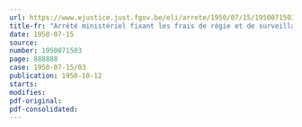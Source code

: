 ```yaml
---
url: https://www.ejustice.just.fgov.be/eli/arrete/1950/07/15/1950071503/justel
title-fr: "Arrêté ministériel fixant les frais de régie et de surveillance dus par les communes et établissements publics des différentes provinces"
date: 1950-07-15
source:
number: 1950071503
page: 888888
case: 1950-07-15/03
publication: 1950-10-12
starts:
modifies:
pdf-original:
pdf-consolidated:
---
```


